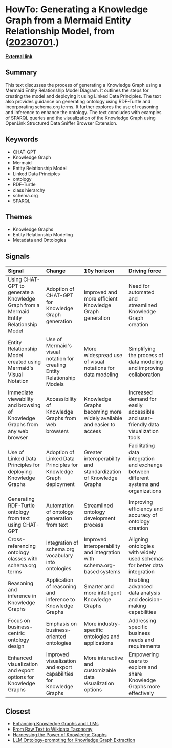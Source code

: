 # __HowTo: Generating a Knowledge Graph from a Mermaid Entity Relationship Model__, from ([20230701](https://kghosh.substack.com/p/20230701).)

__[External link](https://medium.com/openlink-software-blog/howto-using-chat-gpt-to-generate-a-knowledge-graph-from-a-mermaid-entity-relationship-model-d9cf6d539d7e)__



## Summary

This text discusses the process of generating a Knowledge Graph using a Mermaid Entity Relationship Model Diagram. It outlines the steps for creating the model and deploying it using Linked Data Principles. The text also provides guidance on generating ontology using RDF-Turtle and incorporating schema.org terms. It further explores the use of reasoning and inference to enhance the ontology. The text concludes with examples of SPARQL queries and the visualization of the Knowledge Graph using OpenLink Structured Data Sniffer Browser Extension.

## Keywords

* CHAT-GPT
* Knowledge Graph
* Mermaid
* Entity Relationship Model
* Linked Data Principles
* ontology
* RDF-Turtle
* class hierarchy
* schema.org
* SPARQL

## Themes

* Knowledge Graphs
* Entity Relationship Modeling
* Metadata and Ontologies

## Signals

| Signal                                                                                | Change                                                                   | 10y horizon                                                             | Driving force                                                                          |
|:--------------------------------------------------------------------------------------|:-------------------------------------------------------------------------|:------------------------------------------------------------------------|:---------------------------------------------------------------------------------------|
| Using CHAT-GPT to generate a Knowledge Graph from a Mermaid Entity Relationship Model | Adoption of CHAT-GPT for Knowledge Graph generation                      | Improved and more efficient Knowledge Graph generation                  | Need for automated and streamlined Knowledge Graph creation                            |
| Entity Relationship Model created using Mermaid's Visual Notation                     | Use of Mermaid's visual notation for creating Entity Relationship Models | More widespread use of visual notations for data modeling               | Simplifying the process of data modeling and improving collaboration                   |
| Immediate viewability and browsing of Knowledge Graphs from any web browser           | Accessibility of Knowledge Graphs from web browsers                      | Knowledge Graphs becoming more widely available and easier to access    | Increased demand for easily accessible and user-friendly data visualization tools      |
| Use of Linked Data Principles for deploying Knowledge Graphs                          | Adoption of Linked Data Principles for Knowledge Graph deployment        | Greater interoperability and standardization of Knowledge Graphs        | Facilitating data integration and exchange between different systems and organizations |
| Generating RDF-Turtle ontology from text using CHAT-GPT                               | Automation of ontology generation from text                              | Streamlined ontology development process                                | Improving efficiency and accuracy of ontology creation                                 |
| Cross-referencing ontology classes with schema.org terms                              | Integration of schema.org vocabulary into ontologies                     | Improved interoperability and integration with schema.org-based systems | Aligning ontologies with widely used schemas for better data integration               |
| Reasoning and inference in Knowledge Graphs                                           | Application of reasoning and inference to Knowledge Graphs               | Smarter and more intelligent Knowledge Graphs                           | Enabling advanced data analysis and decision-making capabilities                       |
| Focus on business-centric ontology design                                             | Emphasis on business-oriented ontologies                                 | More industry-specific ontologies and applications                      | Addressing specific business needs and requirements                                    |
| Enhanced visualization and export options for Knowledge Graphs                        | Improved visualization and export capabilities for Knowledge Graphs      | More interactive and customizable data visualization options            | Empowering users to explore and share Knowledge Graphs more effectively                |

## Closest

* [Enhancing Knowledge Graphs and LLMs](54d1cf4ed6ca6edd6ccf6e30622d91a8)
* [From Raw Text to Wikidata Taxonomy](b4b3684ed3f7fe2919c76e36d4838cd9)
* [Harnessing the Power of Knowledge Graphs](69aa55d97023850224f4426e6782bb8b)
* [LLM Ontology-prompting for Knowledge Graph Extraction](c25a3f9ba3a55dd2d2a3f4c0c19693c6)